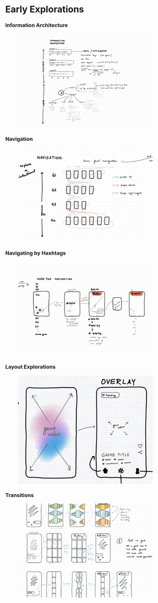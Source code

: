 # Early Explorations

### Information Architecture

<figure><img src="../../../.gitbook/assets/image (13) (1).png" alt=""><figcaption></figcaption></figure>

### Navigation

<figure><img src="../../../.gitbook/assets/image (14) (1).png" alt=""><figcaption></figcaption></figure>

### Navigating by Hashtags

<figure><img src="../../../.gitbook/assets/image (15) (1).png" alt=""><figcaption></figcaption></figure>

### Layout Explorations

<figure><img src="../../../.gitbook/assets/image (16) (1).png" alt=""><figcaption></figcaption></figure>

### Transitions

<figure><img src="../../../.gitbook/assets/image (18) (1).png" alt=""><figcaption></figcaption></figure>










